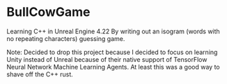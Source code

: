 # BullCowGame
Learning C++ in Unreal Engine 4.22 By writing out an isogram (words with no repeating characters) guessing game.

Note: Decided to drop this project because I decided to focus on learning Unity instead of Unreal because of their native support of TensorFlow Neural Network Machine Learning Agents. At least this was a good way to shave off the C++ rust.
